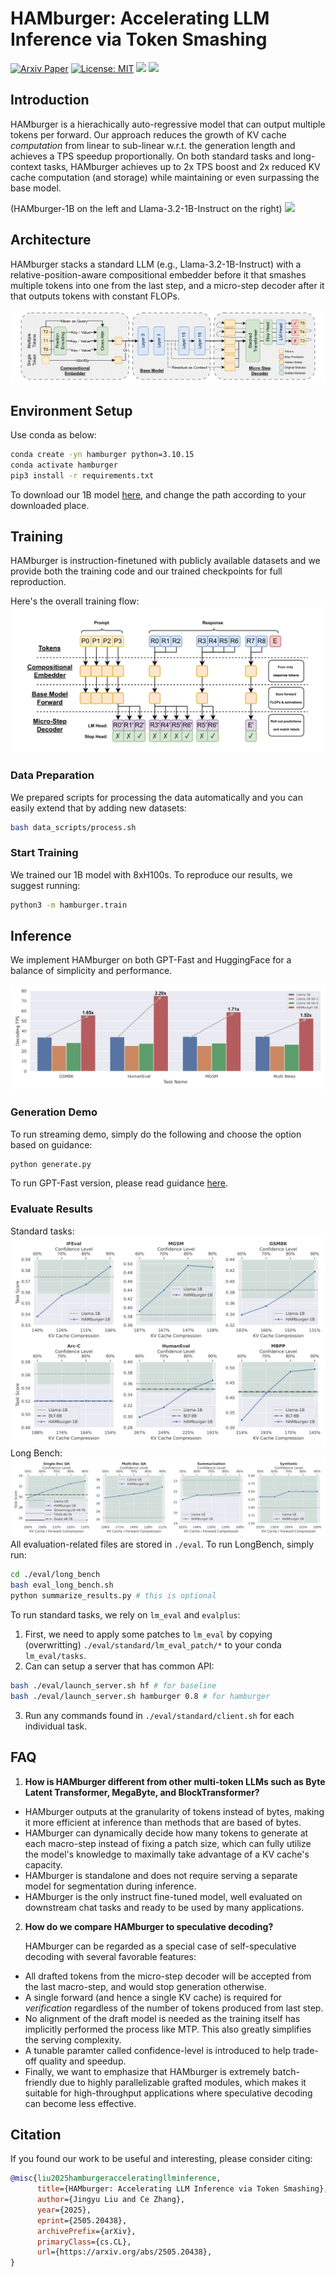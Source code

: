 # HAMburger: Accelerating LLM Inference via Token Smashing

[![Arxiv Paper](https://img.shields.io/badge/Arxiv-Paper-brightred)](https://arxiv.org/abs/2505.20438)
[![License: MIT](https://img.shields.io/badge/License-MIT-green.svg)](https://opensource.org/licenses/MIT)
![](https://img.shields.io/badge/PRs-welcome-brightgreen) ![](https://img.shields.io/github/stars/Jingyu6/hamburger?style=social) 

## Introduction
HAMburger is a hierachically auto-regressive model that can output multiple tokens per forward. Our approach reduces the growth of KV cache _computation_ from linear to sub-linear w.r.t. the generation length and achieves a TPS speedup proportionally. On both standard tasks and long-context tasks, HAMburger achieves up to 2x TPS boost and 2x reduced KV cache computation (and storage) while maintaining or even surpassing the base model. 

(HAMburger-1B on the left and Llama-3.2-1B-Instruct on the right)
![](./assets/full.gif)

## Architecture
HAMburger stacks a standard LLM (e.g., Llama-3.2-1B-Instruct) with a relative-position-aware compositional embedder before it that smashes multiple tokens into one from the last step, and a micro-step decoder after it that outputs tokens with constant FLOPs. 

![](./assets/architecture.png)

## Environment Setup
Use conda as below:
```bash
conda create -yn hamburger python=3.10.15
conda activate hamburger
pip3 install -r requirements.txt
```

To download our 1B model [here](https://drive.google.com/file/d/1a7oLCKSBl4Vu68bvBefa7EX-GQ1XAbBG/view?usp=sharing), and change the path according to your downloaded place. 

## Training
HAMburger is instruction-finetuned with publicly available datasets and we provide both the training code and our trained checkpoints for full reproduction. 

Here's the overall training flow:
![](./assets/train.png)

### Data Preparation
We prepared scripts for processing the data automatically and you can easily extend that by adding new datasets:
```bash
bash data_scripts/process.sh
```

### Start Training
We trained our 1B model with 8xH100s. To reproduce our results, we suggest running: 
```bash
python3 -m hamburger.train
```

## Inference
We implement HAMburger on both GPT-Fast and HuggingFace for a balance of simplicity and performance. 

![](./assets/efficiency.png)

### Generation Demo
To run streaming demo, simply do the following and choose the option based on guidance:
```bash
python generate.py
```

To run GPT-Fast version, please read guidance [here](./hamburger_gpt_fast/README.md). 

### Evaluate Results
Standard tasks:
![](./assets/standard.png)
Long Bench: 
![](./assets/longbench.png)
All evaluation-related files are stored in `./eval`. To run LongBench, simply run:
```bash
cd ./eval/long_bench
bash eval_long_bench.sh
python summarize_results.py # this is optional
```

To run standard tasks, we rely on `lm_eval` and `evalplus`:

1. First, we need to apply some patches to `lm_eval` by copying (overwritting) `./eval/standard/lm_eval_patch/*` to your conda `lm_eval/tasks`.  
2. Can can setup a server that has common API:
```bash
bash ./eval/launch_server.sh hf # for baseline
bash ./eval/launch_server.sh hamburger 0.8 # for hamburger
```
3. Run any commands found in `./eval/standard/client.sh` for each individual task. 

## FAQ

1. **How is HAMburger different from other multi-token LLMs such as Byte Latent Transformer, MegaByte, and BlockTransformer?**

- HAMburger outputs at the granularity of tokens instead of bytes, making it more efficient at inference than methods that are based of bytes. 
- HAMburger can dynamically decide how many tokens to generate at each macro-step instead of fixing a patch size, which can fully utilize the model's knowledge to maximally take advantage of a KV cache's capacity. 
- HAMburger is standalone and does not require serving a separate model for segmentation during inference. 
- HAMburger is the only instruct fine-tuned model, well evaluated on downstream chat tasks and ready to be used by many applications. 

2. **How do we compare HAMburger to speculative decoding?**

    HAMburger can be regarded as a special case of self-speculative decoding with several favorable features:
- All drafted tokens from the micro-step decoder will be accepted from the last macro-step, and would stop generation otherwise. 
- A single forward (and hence a single KV cache) is required for _verification_ regardless of the number of tokens produced from last step. 
- No alignment of the draft model is needed as the training itself has implicitly performed the process like MTP. This also greatly simplifies the serving complexity. 
- A tunable paramter called confidence-level is introduced to help trade-off quality and speedup. 
- Finally, we want to emphasize that HAMburger is extremely batch-friendly due to highly parallelizable grafted modules, which makes it suitable for high-throughput applications where speculative decoding can become less effective. 

## Citation
If you found our work to be useful and interesting, please consider citing:
```bib
@misc{liu2025hamburgeracceleratingllminference,
      title={HAMburger: Accelerating LLM Inference via Token Smashing}, 
      author={Jingyu Liu and Ce Zhang},
      year={2025},
      eprint={2505.20438},
      archivePrefix={arXiv},
      primaryClass={cs.CL},
      url={https://arxiv.org/abs/2505.20438}, 
}
```
